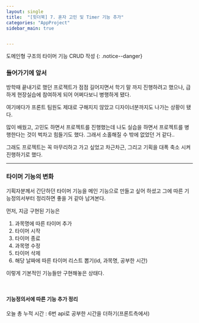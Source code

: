 ```yaml
---
layout: single
title:  "[힛더북] 7. 혼자 고민 및 Timer 기능 추가"
categories: "AppProject"
sidebar_main: true


---
```


도메인형 구조의 타이머 기능 CRUD 작성
{: .notice--danger}

### 들어가기에 앞서

방학때 끝내기로 했던 프로젝트가 점점 길어지면서 학기 말 까지 진행하려고 했으나, 급하게 현장실습에 참여하게 되어 어쩌다보니 병행하게 됐다.

여기에다가 프론트 팀원도 제대로 구해지지 않았고 디자이너분까지도 나가는 상황이 됐다.

많이 배웠고, 고민도 하면서 프로젝트를 진행했는데 나도 실습을 하면서 프로젝트를 병행한다는 것이 벅차고 힘들기도 했다. 그래서 소홀해질 수 밖에 없었던 거 같다..

그래도 프로젝트는 꼭 마무리하고 가고 싶었고 차근차근, 그리고 기획을 대폭 축소 시켜 진행하기로 했다.

---

### 타이머 기능의 변화

기획자분께서 간단하던 타이머 기능을 메인 기능으로 만들고 싶어 하셨고 그에 따른 기능정의서부터 정리하면 좋을 거 같아 남겨본다.

먼저, 지금 구현된 기능은 

1. 과목명에 따른 타이머 추가
2. 타이머 시작
3. 타이머 종료
4. 과목명 수정
5. 타이머 삭제
6. 해당 날짜에 따른 타이머 리스트 뽑기(id, 과목명, 공부한 시간)

이렇게 기본적인 기능들만 구현해놓은 상태다.

<br/>

#### 기능정의서에 따른 기능 추가 정리

오늘 총 누적 시간 : 6번 api로 공부한 시간을 더하기(프론트측에서)



